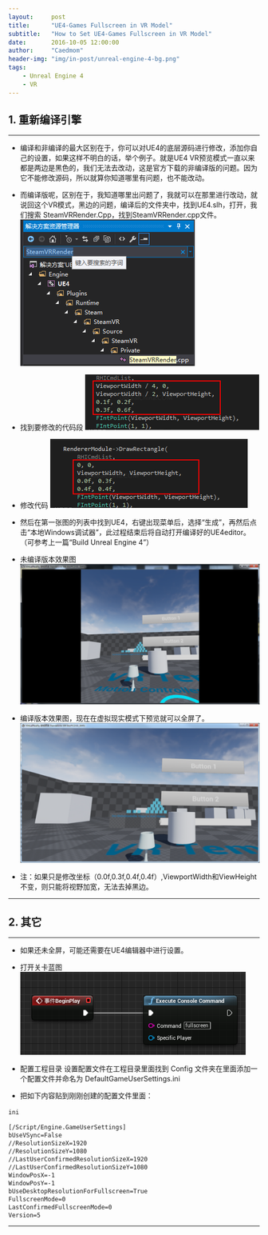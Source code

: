```yaml
---
layout:     post
title:      "UE4-Games Fullscreen in VR Model"
subtitle:   "How to Set UE4-Games Fullscreen in VR Model"
date:       2016-10-05 12:00:00
author:     "Caedmom"
header-img: "img/in-post/unreal-engine-4-bg.png"
tags:
    - Unreal Engine 4
    - VR
---
```



## 1. 重新编译引擎
---

* 编译和非编译的最大区别在于，你可以对UE4的底层源码进行修改，添加你自己的设置，如果这样不明白的话，举个例子。就是UE4 VR预览模式一直以来都是两边是黑色的，我们无法去改动，这是官方下载的非编译版的问题。因为它不能修改源码，所以就算你知道哪里有问题，也不能改动。

* 而编译版呢，区别在于，我知道哪里出问题了，我就可以在那里进行改动，就说回这个VR模式，黑边的问题，编译后的文件夹中，找到UE4.slh，打开，我们搜索  SteamVRRender.Cpp，找到SteamVRRender.cpp文件。
![img](https://github.com/caedmom/caedmom.github.io/blob/master/img/in-post/2016-10-05-UE4-games-fullscreen-in-VR-model/0%20find-cpp-file.png?raw=true)

* 找到要修改的代码段
![img](https://github.com/caedmom/caedmom.github.io/blob/master/img/in-post/2016-10-05-UE4-games-fullscreen-in-VR-model/1%20source-code.png?raw=true)

* 修改代码
![img](https://github.com/caedmom/caedmom.github.io/blob/master/img/in-post/2016-10-05-UE4-games-fullscreen-in-VR-model/2%20modify-source-code.png?raw=true)

* 然后在第一张图的列表中找到UE4，右键出现菜单后，选择“生成”，再然后点击“本地Windows调试器”，此过程结束后将自动打开编译好的UE4editor。（可参考上一篇“Build Unreal Engine 4”）

* 未编译版本效果图
![img](https://github.com/caedmom/caedmom.github.io/blob/master/img/in-post/2016-10-05-UE4-games-fullscreen-in-VR-model/3%20VR-model-view-with-black-.png?raw=true)

* 编译版本效果图，现在在虚拟现实模式下预览就可以全屏了。
![img](https://github.com/caedmom/caedmom.github.io/blob/master/img/in-post/2016-10-05-UE4-games-fullscreen-in-VR-model/4%20fullscreen.png?raw=true)

* 注：如果只是修改坐标（0.0f,0.3f,0.4f,0.4f）,ViewportWidth和ViewHeight不变，则只能将视野加宽，无法去掉黑边。

---

## 2. 其它

---

* 如果还未全屏，可能还需要在UE4编辑器中进行设置。

* 打开关卡蓝图
![img](https://github.com/caedmom/caedmom.github.io/blob/master/img/in-post/2016-10-05-UE4-games-fullscreen-in-VR-model/5%20level-blueprint.png?raw=true)

* 配置工程目录
设置配置文件在工程目录里面找到 Config 文件夹在里面添加一个配置文件并命名为 DefaultGameUserSettings.ini

* 把如下内容贴到刚刚创建的配置文件里面：

`ini`
<pre><code>[/Script/Engine.GameUserSettings]
bUseVSync=False
//ResolutionSizeX=1920
//ResolutionSizeY=1080
//LastUserConfirmedResolutionSizeX=1920
//LastUserConfirmedResolutionSizeY=1080
WindowPosX=-1
WindowPosY=-1
bUseDesktopResolutionForFullscreen=True
FullscreenMode=0
LastConfirmedFullscreenMode=0
Version=5
</code></pre>

---